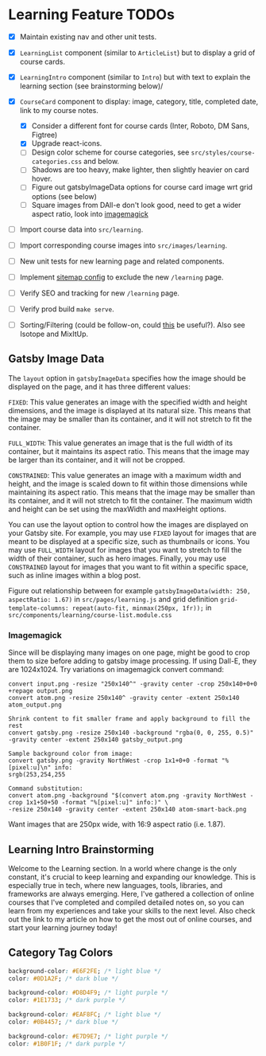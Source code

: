 # Learning Feature TODOs

* [x] Maintain existing nav and other unit tests.
* [x] `LearningList` component (similar to `ArticleList`) but to display a grid of course cards.
* [x] `LearningIntro` component (similar to `Intro`) but with text to explain the learning section (see brainstorming below)/
* [x] `CourseCard` component to display: image, category, title, completed date, link to my course notes.
  * [x] Consider a different font for course cards (Inter, Roboto, DM Sans, Figtree)
  * [x] Upgrade react-icons.
  * [ ] Design color scheme for course categories, see `src/styles/course-categories.css` and below.
  * [ ] Shadows are too heavy, make lighter, then slightly heavier on card hover.
  * [ ] Figure out gatsbyImageData options for course card image wrt grid options (see below)
  * [ ] Square images from DAll-e don't look good, need to get a wider aspect ratio, look into [imagemagick](https://www.digitalocean.com/community/tutorials/workflow-resizing-images-with-imagemagick)
* [ ] Import course data into `src/learning`.
* [ ] Import corresponding course images into `src/images/learning`.
* [ ] New unit tests for new learning page and related components.
* [ ] Implement [sitemap config](https://www.gatsbyjs.com/plugins/gatsby-plugin-sitemap) to exclude the new `/learning` page.
* [ ] Verify SEO and tracking for new `/learning` page.
* [ ] Verify prod build `make serve`.
* [ ] Sorting/Filtering (could be follow-on, could [this](https://github.com/pacocoursey/cmdk) be useful?). Also see Isotope and MixItUp.


## Gatsby Image Data

The `layout` option in `gatsbyImageData` specifies how the image should be displayed on the page, and it has three different values:

`FIXED`: This value generates an image with the specified width and height dimensions, and the image is displayed at its natural size. This means that the image may be smaller than its container, and it will not stretch to fit the container.

`FULL_WIDTH`: This value generates an image that is the full width of its container, but it maintains its aspect ratio. This means that the image may be larger than its container, and it will not be cropped.

`CONSTRAINED`: This value generates an image with a maximum width and height, and the image is scaled down to fit within those dimensions while maintaining its aspect ratio. This means that the image may be smaller than its container, and it will not stretch to fit the container. The maximum width and height can be set using the maxWidth and maxHeight options.

You can use the layout option to control how the images are displayed on your Gatsby site. For example, you may use `FIXED` layout for images that are meant to be displayed at a specific size, such as thumbnails or icons. You may use `FULL_WIDTH` layout for images that you want to stretch to fill the width of their container, such as hero images. Finally, you may use `CONSTRAINED` layout for images that you want to fit within a specific space, such as inline images within a blog post.

Figure out relationship between for example `gatsbyImageData(width: 250, aspectRatio: 1.67)` in `src/pages/learning.js` and grid definition `grid-template-columns: repeat(auto-fit, minmax(250px, 1fr));` in `src/components/learning/course-list.module.css`

### Imagemagick

Since will be displaying many images on one page, might be good to crop them to size before adding to gatsby image processing. If using Dall-E, they are 1024x1024. Try variations on imagemagick convert command:

```
convert input.png -resize "250x140^" -gravity center -crop 250x140+0+0 +repage output.png
convert atom.png -resize 250x140^ -gravity center -extent 250x140 atom_output.png

Shrink content to fit smaller frame and apply background to fill the rest
convert gatsby.png -resize 250x140 -background "rgba(0, 0, 255, 0.5)" -gravity center -extent 250x140 gatsby_output.png

Sample background color from image:
convert gatsby.png -gravity NorthWest -crop 1x1+0+0 -format "%[pixel:u]\n" info:
srgb(253,254,255

Command substitution:
convert atom.png -background "$(convert atom.png -gravity NorthWest -crop 1x1+50+50 -format "%[pixel:u]" info:)" \
-resize 250x140 -gravity center -extent 250x140 atom-smart-back.png

```

Want images that are 250px wide, with 16:9 aspect ratio (i.e. 1.87).

## Learning Intro Brainstorming

Welcome to the Learning section. In a world where change is the only constant, it's crucial to keep learning and expanding our knowledge. This is especially true in tech, where new languages, tools, libraries, and frameworks are always emerging. Here, I've gathered a collection of online courses that I've completed and compiled detailed notes on, so you can learn from my experiences and take your skills to the next level. Also check out the link to my article on how to get the most out of online courses, and start your learning journey today!

## Category Tag Colors

```css
background-color: #E6F2FE; /* light blue */
color: #0D1A2F; /* dark blue */

background-color: #D8D4F9; /* light purple */
color: #1E1733; /* dark purple */

background-color: #EAF8FC; /* light blue */
color: #0B4457; /* dark blue */

background-color: #E7D9E7; /* light purple */
color: #1B0F1F; /* dark purple */
```
